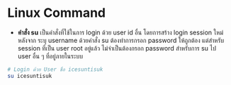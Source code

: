 # Linux Command 

* **คำสั่ง su** เป็นคำสั่งที่ใช้ในการ login ด้วย user id อื่น โดยการสร้าง login session ใหม่หลังจาก ระบุ username ด้วยคำสั่ง su <username> ต้องทำการกรอก password ให้ถูกต้อง แต่สำหรับ session ที่เป็น user root อยู่แล้ว ไม่จำเป็นต้องกรอก password สำหรับการ su ไป user อื่น ๆ ที่อยู่ภายในระบบ
```bash
# Login ด้วย User ชื่อ icesuntisuk
su icesuntisuk
```